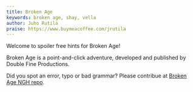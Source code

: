 ```yaml
---
title: Broken Age
keywords: broken age, shay, vella
author: Juho Rutila
praise: https://www.buymeacoffee.com/jrutila
---
```


Welcome to spoiler free hints for Broken Age!

Broken Age is a point-and-click adventure, developed and published by Double Fine Productions.

Did you spot an error, typo or bad grammar? Please contribue at [Broken Age NGH repo](https://github.com/nice-game-hints/broken-age).